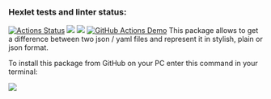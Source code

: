 ### Hexlet tests and linter status:
[![Actions Status](https://github.com/impuls64s/python-project-50/workflows/hexlet-check/badge.svg)](https://github.com/impuls64s/python-project-50/actions)
<a href="https://codeclimate.com/github/impuls64s/python-project-50/maintainability"><img src="https://api.codeclimate.com/v1/badges/3feee94e951e899c72b0/maintainability" /></a>
<a href="https://codeclimate.com/github/impuls64s/python-project-50/test_coverage"><img src="https://api.codeclimate.com/v1/badges/3feee94e951e899c72b0/test_coverage" /></a>
[![GitHub Actions Demo](https://github.com/impuls64s/python-project-50/actions/workflows/github-actions-demo.yml/badge.svg)](https://github.com/impuls64s/python-project-50/actions/workflows/github-actions-demo.yml)
This package allows to get a difference between two json / yaml files and represent it in stylish, plain or json format.

To install this package from GitHub on your PC enter this command in your terminal:

<a href="https://asciinema.org/a/534623" target="_blank"><img src="https://asciinema.org/a/534623.svg" /></a>
